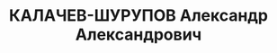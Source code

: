 ---
title: КАЛАЧЕВ-ШУРУПОВ Александр Александрович
description: "Род. 11.12.1885, Свердловская обл., г. Каштым, русский, б/п. Проживал:\
  \ г. Запорожье, пл. Т. Шевченко, 12 - 7. Нач.проектно-конструктор.бюро УКСа з-да\
  \ №29 \n  Арестован Запорож.ГО НКВД 25.06.1937. Обв. по ст. 54-7, 8, 11 УК УССР.\
  \ Приговор: ВК ВС СССР, 29.11.1937 – ВМН с конфискацией имущества. Расстрелян 30.11.1937,\
  \ г.Днепропетровск. \n  Реабилитирован ВК ВС СССР 29.08.1957"
---